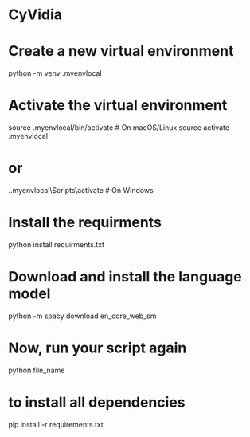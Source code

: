 # CyVidia
# Create a new virtual environment
python -m venv .myenvlocal

# Activate the virtual environment
source .myenvlocal/bin/activate   # On macOS/Linux
source activate .myenvlocal



# or
.\.myenvlocal\Scripts\activate   # On Windows

# Install the requirments 
python install requirments.txt


# Download and install the language model
python -m spacy download en_core_web_sm

# Now, run your script again
python file_name



# to install all dependencies 
pip install -r requirements.txt

